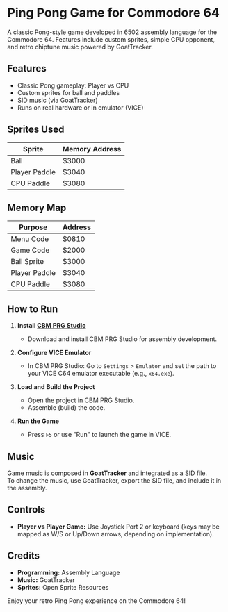# Ping Pong Game for Commodore 64

A classic Pong-style game developed in 6502 assembly language for the Commodore 64. Features include custom sprites, simple CPU opponent, and retro chiptune music powered by GoatTracker.

## Features

- Classic Pong gameplay: Player vs CPU
- Custom sprites for ball and paddles
- SID music (via GoatTracker)
- Runs on real hardware or in emulator (VICE)



## Sprites Used

| Sprite           | Memory Address |
|------------------|---------------|
| Ball             | $3000          |
| Player Paddle    | $3040          |
| CPU Paddle       | $3080          |



## Memory Map

| Purpose      | Address   |
|--------------|-----------|
| Menu Code    | $0810     |
| Game Code    | $2000     |
| Ball Sprite  | $3000     |
| Player Paddle| $3040     |
| CPU Paddle   | $3080     |


## How to Run

1. **Install [CBM PRG Studio](https://www.ajordison.co.uk/)**  
   - Download and install CBM PRG Studio for assembly development.

2. **Configure VICE Emulator**  
   - In CBM PRG Studio: Go to `Settings` > `Emulator` and set the path to your VICE C64 emulator executable (e.g., `x64.exe`).

3. **Load and Build the Project**  
   - Open the project in CBM PRG Studio.
   - Assemble (build) the code.

4. **Run the Game**  
   - Press `F5` or use "Run" to launch the game in VICE.



## Music

Game music is composed in **GoatTracker** and integrated as a SID file.  
To change the music, use GoatTracker, export the SID file, and include it in the assembly.



## Controls

- **Player vs Player Game:** Use Joystick Port 2 or keyboard (keys may be mapped as W/S or Up/Down arrows, depending on implementation).




## Credits

- **Programming:** Assembly Language
- **Music:** GoatTracker
- **Sprites:** Open Sprite Resources





Enjoy your retro Ping Pong experience on the Commodore 64!
